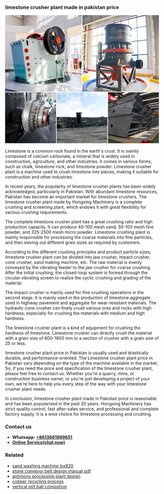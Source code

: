 <h3>limestone crusher plant made in pakistan price</h3><img src='1706766873.jpg' alt=''><p>Limestone is a common rock found in the earth's crust. It is mainly composed of calcium carbonate, a mineral that is widely used in construction, agriculture, and other industries. It comes in various forms, such as chalk, limestone rock, and limestone powder. Limestone crusher plant is a machine used to crush limestone into pieces, making it suitable for construction and other industries.</p><p>In recent years, the popularity of limestone crusher plants has been widely acknowledged, particularly in Pakistan. With abundant limestone resources, Pakistan has become an important market for limestone crushers. The limestone crusher plant made by Hongxing Machinery is a complete crushing and screening plant, which endows it with great flexibility for various crushing requirements.</p><p>The complete limestone crusher plant has a great crushing ratio and high production capacity. It can produce 40-100 mesh sand, 50-100 mesh fine powder, and 325-2500 mesh micro powder. Limestone crushing plant is mainly responsible for processing the coarse materials into fine particles, and then sieving out different grain sizes as required by customers.</p><p>According to the different crushing principles and product particle sizes, limestone crusher plant can be divided into jaw crusher, impact crusher, cone crusher, sand making machine, etc. The raw material is evenly conveyed by the vibrating feeder to the jaw crusher for coarse crushing. After the initial crushing, the closed-loop system is formed through the circular vibrating screen to realize the cyclic crushing and grading of the material.</p><p>The impact crusher is mainly used for fine crushing operations in the second stage. It is mainly used in the production of limestone aggregate used in highway pavement and aggregate for wear-resistant materials. The hydraulic cone crusher can finely crush various ores and rocks with high hardness, especially for crushing the materials with medium and high hardness.</p><p>The limestone crusher plant is a kind of equipment for crushing the hardness of limestone. Limestone crusher can directly crush the material with a grain size of 600-1800 mm to a section of crusher with a grain size of 25 or less.</p><p>limestone crusher plant price in Pakistan is usually used and drastically durable, and performance-oriented. The Limestone crusher plant price in Pakistan vary depending on the type of the machine available in the market. So, if you need the price and specification of the limestone crusher plant, please feel free to contact us. Whether you're a quarry, mine, or construction business owner, or you're just developing a project of your own, we're here to help you every step of the way with your limestone crusher plant needs.</p><p>In conclusion, limestone crusher plant made in Pakistan price is reasonable and has been popularized in the past 20 years. Hongxing Machinery has strict quality control, fast after-sales service, and professional and complete factory supply. It is a wise choice for limestone processing and crushing.</p><h3>Contact us</h3><ul><li><strong>Whatsapp:&nbsp;<a href="https://wa.me/8613661969651">+8613661969651</a></strong></li><li><a href="https://swt.shibang-china.com/?git&amp;zhl&amp;limestone crusher plant made in pakistan price"><strong>Online Service(chat now)</strong></a></li></ul><h3>Related</h3><ul><li><a href='sand washing machine lsx920.md'>sand washing machine lsx920</a></li><li><a href='stone conveyor belt design manual pdf.md'>stone conveyor belt design manual pdf</a></li><li><a href='antimony processing plant design.md'>antimony processing plant design</a></li><li><a href='copper recycling process.md'>copper recycling process</a></li><li><a href='vertical mill ball compsition.md'>vertical mill ball compsition</a></li></ul>
